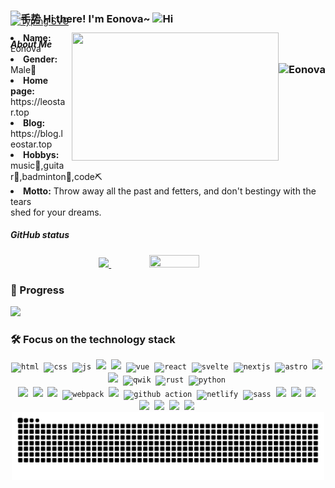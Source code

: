 <h3 style="margin-bottom: -30px;">
  <img src="https://media.giphy.com/media/hvRJCLFzcasrR4ia7z/giphy.gif" width="25" alt="手势">
  Hi there! I'm Eonova~ 
  <img src="https://emojis.slackmojis.com/emojis/images/1588866973/8934/hellokittydance.gif?1588866973" alt="Hi" width="30" />
  <a href="https://github.com/eonova">
    <div align="right">
      <img align="right" src="https://count.getloli.com/get/@:eonova?theme=rule30" alt="Eonova"  style="margin-top: 60px;"/>
    </div>
  </a>
</h3>

[![Typing SVG](https://readme-typing-svg.demolab.com?font=Itim&size=25&pause=1000&center=假&vCenter=真&repeat=真&width=435&lines=A+front-end+developer+in+Guangdong)](https://git.io/typing-svg)
<!-- ======================================= -->
<!-- https://readme-typing-svg.demolab.com/demo/ -->
##### About Me

<div align="center" style="margin-top: -50px;">
  <a href="https://leostar.top/" align="right" >
    <img src="https://i.imgur.com/KXx0cCx.gif" align="right" width="330.5px" height="205.5px" style="margin-left: 10px;">
  </a>
</div>
<li>
 <b>Name:</b> Eonova
</li>
<li>
<b>Gender:</b> Male🧑
</li>
<li>
<b>Home page:</b> https://leostar.top
</li>
<li>
<b>Blog:</b> https://blog.leostar.top
</li>
<li>
<b>Hobbys:</b> music🎵,guitar🎸,badminton🏸,code⛏
</li>
<li>
<b>Motto:</b> Throw away all the past and fetters, and don't bestingy with the tears <br/> shed for your dreams.
</li>
</div>
<div>

##### GitHub status
  

<div align="center">
  <a href="https://github.com/eonova">
    <img src="https://github-immortality.vercel.app/api?username=eonova">
  </a>
  <a href="https://github.com/eonova">
    <img height="50%" width="40%" src="https://img.leostar.top/blog/20250227032952258.png">
  </a>
</div>

<!--
![Top Langs](https://github-readme-stats.vercel.app/api/top-langs/?username=eonova&langs_count=3&line_height=35)
![LeoStar's GitHub stats](https://github-readme-stats.vercel.app/api?username=eonova&show_icons=true&theme=cobalt&hide=issues&line_height=32&card_width=400px)
![](https://github-readme-stats.vercel.app/api/top-langs/?username=eonova&layout=compact&show_icons=truee&include_all_commits=true&theme=onedark&line_height=35&card_width=360)
![](https://github-readme-stats.vercel.app/api/top-langs/?username=eonova&layout=compact&show_icons=truee&include_all_commits=true&theme=onedark&card_width=360)
![](https://github-readme-activity-graph.cyclic.app/graph?username=tinygeeker&theme=github)
![](https://github-readme-stats.vercel.app/api?username=tinygeeker&show_icons=truee&include_all_commits=true&theme=onedark&hide=prs) 
![](https://github-readme-stats.vercel.app/api/top-langs/?username=tinygeeker&layout=compact&show_icons=truee&include_all_commits=true&theme=onedark&card_width=230)
-->
<!-- ======================================= -->


### 🎯 Progress

![](./machine.gif)

### 🛠 Focus on the technology stack

<div align="center">
  <code><img height="40" src="https://api.iconify.design/vscode-icons:file-type-html.svg" alt="html"></code>&nbsp;
  <code><img height="40" src="https://api.iconify.design/vscode-icons:file-type-css.svg" alt="css"></code>&nbsp;
  <code><img height="40" src="https://api.iconify.design/skill-icons:javascript.svg" alt="js"></code>&nbsp;
  <code><img height="40" src="https://api.iconify.design/skill-icons:typescript.svg"></code>&nbsp;
  <code><img height="40" src="https://api.iconify.design/skill-icons:nodejs-dark.svg"></code>&nbsp;
  <code><img height="40" src="https://api.iconify.design/devicon:vuejs.svg" alt="vue"></code>&nbsp;
  <code><img height="40" src="https://api.iconify.design/devicon:react.svg" alt="react"></code>&nbsp;
  <code><img height="40" src="https://api.iconify.design/logos:svelte-icon.svg" alt="svelte"></code>&nbsp;
  <code><img height="40" src="https://api.iconify.design/logos:nextjs-icon.svg" alt="nextjs"></code>&nbsp;
  <code><img height="40" src="https://api.iconify.design/devicon:astro.svg" alt="astro"></code>&nbsp;
  <code><img height="40" src="https://api.iconify.design/skill-icons:nuxtjs-dark.svg"></code>&nbsp;
  <code><img height="40" src="https://api.iconify.design/skill-icons:nestjs-dark.svg"></code>&nbsp;
  <code><img height="40" src="https://api.iconify.design/devicon:qwik.svg" alt="qwik"></code>&nbsp;
  <code><img height="40" src="https://api.iconify.design/skill-icons:rust.svg" alt="rust"></code>&nbsp;
  <code><img height="40" src="https://api.iconify.design/devicon:python.svg" alt="python"></code>&nbsp;
</div>


<div style="margin: 2px;"/>

<div align="center">
<code><img height="40" src="https://api.iconify.design/devicon:git.svg"></code>&nbsp;
<code><img height="40" src="https://api.iconify.design/devicon:vscode.svg"></code>&nbsp;
<code><img height="40" src="https://api.iconify.design/skill-icons:vite-dark.svg"></code>&nbsp;
<code><img height="40" src="https://api.iconify.design/devicon:webpack.svg" alt="webpack"></code>&nbsp;
<code><img height="40" src="https://api.iconify.design/skill-icons:github-dark.svg"></code>&nbsp;
<code><img height="40" src="https://api.iconify.design/devicon:githubactions.svg" alt="github action"></code>&nbsp;
<code><img height="40" src="https://api.iconify.design/devicon:netlify.svg" alt="netlify"></code>&nbsp;
<code><img height="40" src="https://api.iconify.design/logos:node-sass.svg" alt="sass"></code>&nbsp;
<code><img height="40" src="https://api.iconify.design/vscode-icons:file-type-unocss.svg"></code>&nbsp;
<code><img height="40" src="https://api.iconify.design/logos:vueuse.svg"></code>&nbsp;
<code><img height="40" src="https://api.iconify.design/devicon:vitest.svg"></code>&nbsp;
<code><img height="40" src="https://api.iconify.design/devicon:cypressio.svg"></code>&nbsp;
<code><img height="40" src="https://api.iconify.design/devicon:nginx.svg"></code>&nbsp;
<code><img height="40" src="https://api.iconify.design/skill-icons:prisma.svg"></code>&nbsp;
<code><img height="40" src="https://api.iconify.design/skill-icons:docker.svg"></code>&nbsp;

</div>

<img src="https://raw.githubusercontent.com/eonova/eonova/output/snake.svg" alt="Snake animation" />

<!-- markdownlint-restore -->
<!-- prettier-ignore-end -->
